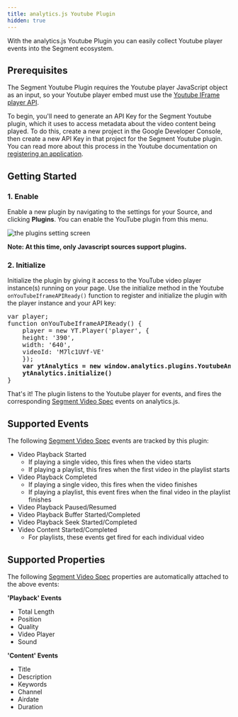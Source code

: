 ```yaml
---
title: analytics.js Youtube Plugin
hidden: true
---
```


With the analytics.js Youtube Plugin you can easily collect Youtube player events into the Segment ecosystem.

## Prerequisites
The Segment Youtube Plugin requires the Youtube player JavaScript object as an input, so your Youtube player embed must use the [Youtube IFrame player API](https://developers.google.com/youtube/iframe_api_reference#Getting_Started).

To begin, you'll need to generate an API Key for the Segment Youtube plugin, which it uses to access metadata about the video content being played. To do this, create a new project in the Google Developer Console, then create a new API Key in that project for the Segment Youtube plugin. You can read more about this process in the Youtube documentation on [registering an application](https://developers.google.com/youtube/registering_an_application).

## Getting Started

### 1. Enable

Enable a new plugin by navigating to the settings for your Source, and clicking  **Plugins**. You can enable the YouTube plugin from this menu.

![the plugins setting screen](docs/connections/sources/plugins-enable.png)

**Note: At this time, only Javascript sources support plugins.**

### 2. Initialize
Initialize the plugin by giving it access to the YouTube video player instance(s) running on your page. Use the initialize method in the Youtube `onYouTubeIframeAPIReady()` function to register and initialize the plugin with the player instance and your API key:
<pre>
var player;
function onYouTubeIframeAPIReady() {
    player = new YT.Player('player', {
    height: '390',
    width: '640',
    videoId: 'M7lc1UVf-VE'
    });
    <b>var ytAnalytics = new window.analytics.plugins.YoutubeAnalytics(player, 'XXXXXXXXXXXXXXXXXXXXXXXXXXXX0365')
    ytAnalytics.initialize()</b>
}
</pre>

That's it! The plugin listens to the Youtube player for events, and fires the corresponding [Segment Video Spec](https://segment.com/docs/connections/spec/video/) events on analytics.js.

## Supported Events
The following [Segment Video Spec](https://segment.com/docs/connections/spec/video/) events are tracked by this plugin:
- Video Playback Started
    - If playing a single video, this fires when the video starts
    - If playing a playlist, this fires when the first video in the playlist starts
- Video Playback Completed
    - If playing a single video, this fires when the video finishes
    - If playing a playlist, this event fires when the final video in the playlist finishes
- Video Playback Paused/Resumed
- Video Playback Buffer Started/Completed
- Video Playback Seek Started/Completed
- Video Content Started/Completed
    - For playlists, these events get fired for each individual video

## Supported Properties
The following [Segment Video Spec](https://segment.com/docs/connections/spec/video/) properties are automatically attached to the above events:

**'Playback' Events**
- Total Length
- Position
- Quality
- Video Player
- Sound

**'Content' Events**
- Title
- Description
- Keywords
- Channel
- Airdate
- Duration
